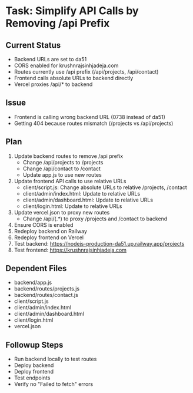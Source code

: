 # Task: Simplify API Calls by Removing /api Prefix

## Current Status
- Backend URLs are set to da51
- CORS enabled for krushnrajsinhjadeja.com
- Routes currently use /api prefix (/api/projects, /api/contact)
- Frontend calls absolute URLs to backend directly
- Vercel proxies /api/* to backend

## Issue
- Frontend is calling wrong backend URL (0738 instead of da51)
- Getting 404 because routes mismatch (/projects vs /api/projects)

## Plan
1. Update backend routes to remove /api prefix
   - Change /api/projects to /projects
   - Change /api/contact to /contact
   - Update app.js to use new routes
2. Update frontend API calls to use relative URLs
   - client/script.js: Change absolute URLs to relative /projects, /contact
   - client/admin/index.html: Update to relative URLs
   - client/admin/dashboard.html: Update to relative URLs
   - client/login.html: Update to relative URLs
3. Update vercel.json to proxy new routes
   - Change /api/(.*) to proxy /projects and /contact to backend
4. Ensure CORS is enabled
5. Redeploy backend on Railway
6. Redeploy frontend on Vercel
7. Test backend: https://nodejs-production-da51.up.railway.app/projects
8. Test frontend: https://krushnrajsinhjadeja.com

## Dependent Files
- backend/app.js
- backend/routes/projects.js
- backend/routes/contact.js
- client/script.js
- client/admin/index.html
- client/admin/dashboard.html
- client/login.html
- vercel.json

## Followup Steps
- Run backend locally to test routes
- Deploy backend
- Deploy frontend
- Test endpoints
- Verify no "Failed to fetch" errors

